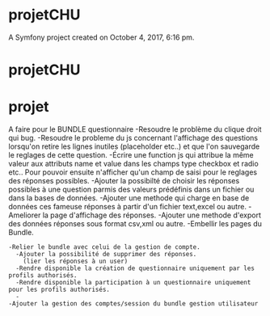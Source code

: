 projetCHU
=========

A Symfony project created on October 4, 2017, 6:16 pm.
# projetCHU
# projet




A faire pour le BUNDLE questionnaire
    -Resoudre le problème du clique droit qui bug.
    -Resoudre le probleme du js concernant l'affichage des questions lorsqu'on retire les lignes inutiles (placeholder etc..)
      et que l'on sauvegarde le reglages de cette question.
    -Écrire une function js qui attribue la même valeur aux attributs name et value dans les champs type checkbox et radio etc..
      Pour pouvoir ensuite n'afficher qu'un champ de saisi pour le reglages des réponses possibles.
    -Ajouter la possibilté de choisir les réponses possibles à une question parmis des valeurs prédéfinis dans un fichier ou dans la bases de données.
    -Ajouter une methode qui charge en base de données ces fameuse réponses à partir d'un fichier text,excel ou autre.
    -Ameliorer la page d'affichage des réponses.
    -Ajouter une methode d'export des données réponses sous format csv,xml ou autre.
    -Embellir les pages du Bundle.


    -Relier le bundle avec celui de la gestion de compte.
      -Ajouter la possibilité de supprimer des réponses.
        (lier les réponses à un user)
      -Rendre disponible la création de questionnaire uniquement par les profils authorisés.
      -Rendre disponible la participation à un questionnaire uniquement pour les profils authorisés.
      -
    -Ajouter la gestion des comptes/session du bundle gestion utilisateur
